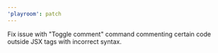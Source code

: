 ```yaml
---
'playroom': patch
---
```


Fix issue with "Toggle comment" command commenting certain code outside JSX tags with incorrect syntax.
